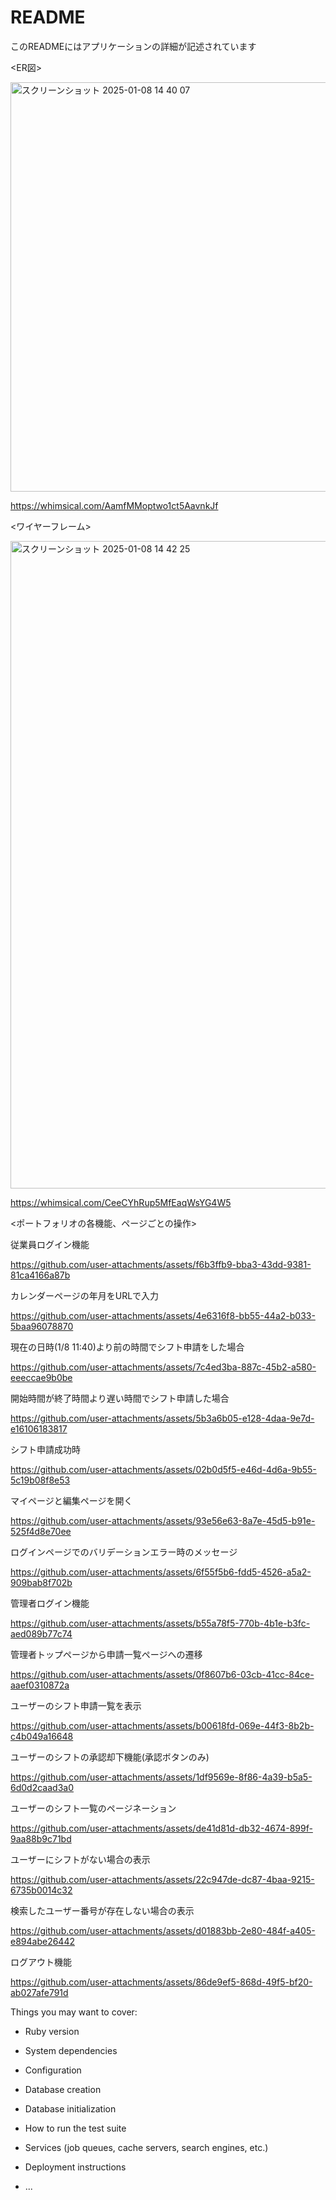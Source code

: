# README
このREADMEにはアプリケーションの詳細が記述されています

<ER図>

<img width="655" alt="スクリーンショット 2025-01-08 14 40 07" src="https://github.com/user-attachments/assets/3764b45c-77a4-46e0-88a2-f130f978d94a" />


https://whimsical.com/AamfMMoptwo1ct5AavnkJf

<ワイヤーフレーム>

<img width="1036" alt="スクリーンショット 2025-01-08 14 42 25" src="https://github.com/user-attachments/assets/49078a15-764a-4fbe-9867-f989d5d83782" />


https://whimsical.com/CeeCYhRup5MfEaqWsYG4W5

<ポートフォリオの各機能、ページごとの操作>

従業員ログイン機能

https://github.com/user-attachments/assets/f6b3ffb9-bba3-43dd-9381-81ca4166a87b

カレンダーページの年月をURLで入力

https://github.com/user-attachments/assets/4e6316f8-bb55-44a2-b033-5baa96078870

現在の日時(1/8 11:40)より前の時間でシフト申請をした場合

https://github.com/user-attachments/assets/7c4ed3ba-887c-45b2-a580-eeeccae9b0be

開始時間が終了時間より遅い時間でシフト申請した場合

https://github.com/user-attachments/assets/5b3a6b05-e128-4daa-9e7d-e16106183817

シフト申請成功時

https://github.com/user-attachments/assets/02b0d5f5-e46d-4d6a-9b55-5c19b08f8e53

マイページと編集ページを開く

https://github.com/user-attachments/assets/93e56e63-8a7e-45d5-b91e-525f4d8e70ee

ログインページでのバリデーションエラー時のメッセージ 

https://github.com/user-attachments/assets/6f55f5b6-fdd5-4526-a5a2-909bab8f702b

管理者ログイン機能

https://github.com/user-attachments/assets/b55a78f5-770b-4b1e-b3fc-aed089b77c74

管理者トップページから申請一覧ページへの遷移

https://github.com/user-attachments/assets/0f8607b6-03cb-41cc-84ce-aaef0310872a

ユーザーのシフト申請一覧を表示

https://github.com/user-attachments/assets/b00618fd-069e-44f3-8b2b-c4b049a16648

ユーザーのシフトの承認却下機能(承認ボタンのみ)

https://github.com/user-attachments/assets/1df9569e-8f86-4a39-b5a5-6d0d2caad3a0

ユーザーのシフト一覧のページネーション

https://github.com/user-attachments/assets/de41d81d-db32-4674-899f-9aa88b9c71bd

ユーザーにシフトがない場合の表示

https://github.com/user-attachments/assets/22c947de-dc87-4baa-9215-6735b0014c32

検索したユーザー番号が存在しない場合の表示

https://github.com/user-attachments/assets/d01883bb-2e80-484f-a405-e894abe26442

ログアウト機能

https://github.com/user-attachments/assets/86de9ef5-868d-49f5-bf20-ab027afe791d

Things you may want to cover:

* Ruby version

* System dependencies

* Configuration

* Database creation

* Database initialization

* How to run the test suite

* Services (job queues, cache servers, search engines, etc.)

* Deployment instructions

* ...
